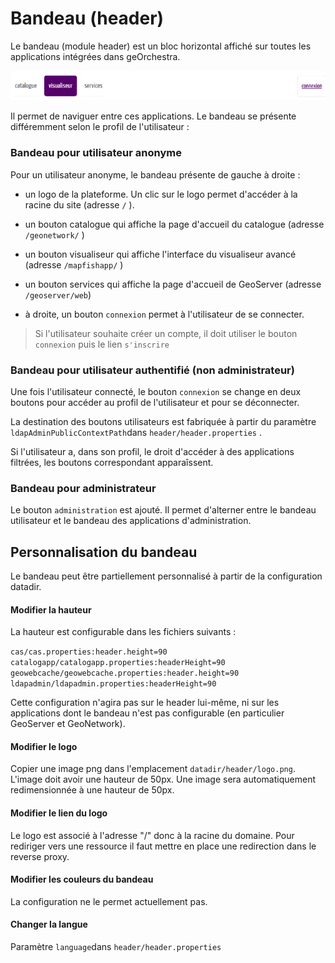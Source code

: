 # Bandeau \(header\)

Le bandeau \(module header\) est un bloc horizontal affiché sur toutes les applications intégrées dans geOrchestra.

![](/assets/index.png)

Il permet de naviguer entre ces applications. Le bandeau se présente différemment selon le profil de l'utilisateur :

### Bandeau pour utilisateur anonyme

Pour un utilisateur anonyme, le bandeau présente de gauche à droite :

* un logo de la plateforme. Un clic sur le logo permet d'accéder à la racine du site \(adresse `/` \).
* un bouton catalogue qui affiche la page d'accueil du catalogue \(adresse `/geonetwork/` \)
* un bouton visualiseur qui affiche l'interface du visualiseur avancé \(adresse `/mapfishapp/` \)
* un bouton services qui affiche la page d'accueil de GeoServer \(adresse `/geoserver/web`\)

* à droite, un bouton `connexion` permet à l'utilisateur de se connecter.

> Si l'utilisateur souhaite créer un compte, il doit utiliser le bouton `connexion` puis le lien `s'inscrire`

### Bandeau pour utilisateur authentifié \(non administrateur\)

Une fois l'utilisateur connecté, le bouton `connexion` se change en deux boutons pour accéder au profil de l'utilisateur et pour se déconnecter.

La destination des boutons utilisateurs est fabriquée à partir du paramètre `ldapAdminPublicContextPath`dans `header/header.properties` .

Si l'utilisateur a, dans son profil, le droit d'accéder à des applications filtrées, les boutons correspondant apparaîssent.

### Bandeau pour administrateur

Le bouton `administration` est ajouté. Il permet d'alterner entre le bandeau utilisateur et le bandeau  des applications d'administration.

## Personnalisation du bandeau

Le bandeau peut être partiellement personnalisé à partir de la configuration datadir.

#### Modifier la hauteur

La hauteur est configurable dans les fichiers suivants :

`cas/cas.properties:header.height=90  
catalogapp/catalogapp.properties:headerHeight=90              
geowebcache/geowebcache.properties:header.height=90              
ldapadmin/ldapadmin.properties:headerHeight=90`

Cette configuration n'agira pas sur le header lui-même, ni sur les applications dont le bandeau n'est pas configurable \(en particulier GeoServer et GeoNetwork\).

#### Modifier le logo

Copier une image png dans l'emplacement `datadir/header/logo.png`. L'image doit avoir une hauteur de 50px. Une image sera automatiquement redimensionnée à une hauteur de 50px.

#### Modifier le lien du logo

Le logo est associé à l'adresse "/" donc à la racine du domaine. Pour rediriger vers une ressource il faut mettre en place une redirection dans le reverse proxy.

#### Modifier les couleurs du bandeau

La configuration ne le permet actuellement pas.

#### Changer la langue

Paramètre `language`dans `header/header.properties`

